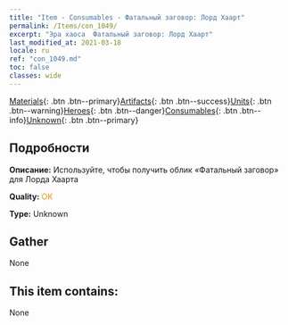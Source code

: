 ```yaml
---
title: "Item - Consumables - Фатальный заговор: Лорд Хаарт"
permalink: /Items/con_1049/
excerpt: "Эра хаоса  Фатальный заговор: Лорд Хаарт"
last_modified_at: 2021-03-18
locale: ru
ref: "con_1049.md"
toc: false
classes: wide
---
```

 [Materials](/ru/Items/){: .btn .btn--primary}[Artifacts](/ru/Items/Artifacts/){: .btn .btn--success}[Units](/ru/Items/Units/){: .btn .btn--warning}[Heroes](/ru/Items/Heroes/){: .btn .btn--danger}[Consumables](/ru/Items/Consumables/){: .btn .btn--info}[Unknown](/ru/Items/Unknown/){: .btn .btn--primary}

## Подробности
 **Описание:** Используйте, чтобы получить облик «Фатальный заговор» для Лорда Хаарта

 **Quality:** <span style="color: #FF8C00">OK</span>

 **Type:** Unknown

## Gather

  None

## This item contains:

  None

